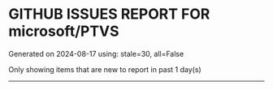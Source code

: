 
# GITHUB ISSUES REPORT FOR microsoft/PTVS


Generated on 2024-08-17 using: stale=30, all=False


Only showing items that are new to report in past 1 day(s)


---




















